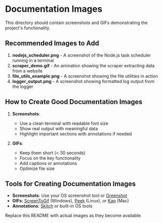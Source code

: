 # Documentation Images

This directory should contain screenshots and GIFs demonstrating the project's functionality.

## Recommended Images to Add

1. **nodejs_scheduler.png** - A screenshot of the Node.js task scheduler running in a terminal
2. **scraper_demo.gif** - An animation showing the scraper extracting data from a website
3. **file_utils_example.png** - A screenshot showing the file utilities in action
4. **logger_output.png** - A screenshot showing formatted log output from the logger

## How to Create Good Documentation Images

1. **Screenshots**:
   - Use a clean terminal with readable font size
   - Show real output with meaningful data
   - Highlight important sections with annotations if needed

2. **GIFs**:
   - Keep them short (< 30 seconds)
   - Focus on the key functionality
   - Add captions or annotations
   - Optimize file size

## Tools for Creating Documentation Images

- **Screenshots**: Use your OS screenshot tool or [Greenshot](https://getgreenshot.org/)
- **GIFs**: [ScreenToGif](https://www.screentogif.com/) (Windows), [Peek](https://github.com/phw/peek) (Linux), or [Kap](https://getkap.co/) (Mac)
- **Annotations**: [Skitch](https://evernote.com/products/skitch) or built-in OS tools

Replace this README with actual images as they become available. 